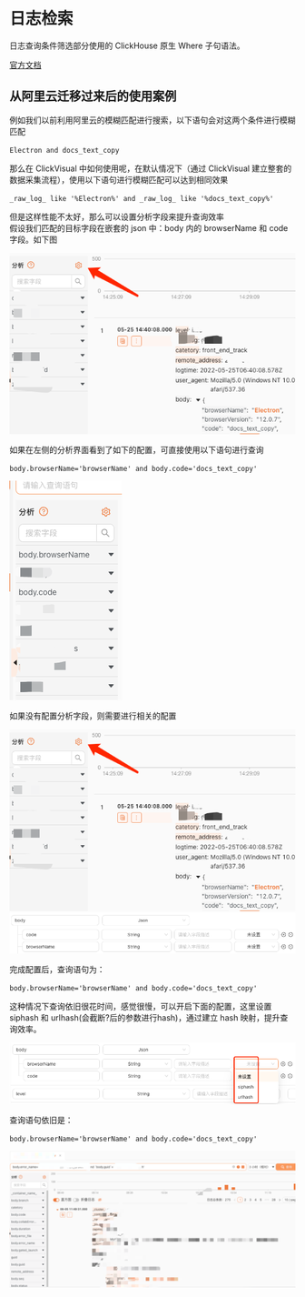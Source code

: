 # 日志检索

日志查询条件筛选部分使用的 ClickHouse 原生 Where 子句语法。

[官方文档](https://clickhouse.com/docs/zh/sql-reference/statements/select/where)

## 从阿里云迁移过来后的使用案例

例如我们以前利用阿里云的模糊匹配进行搜索，以下语句会对这两个条件进行模糊匹配

`Electron and docs_text_copy`

那么在 ClickVisual 中如何使用呢，在默认情况下（通过 ClickVisual 建立整套的数据采集流程），使用以下语句进行模糊匹配可以达到相同效果

`_raw_log_ like '%Electron%' and _raw_log_ like '%docs_text_copy%'`

但是这样性能不太好，那么可以设置分析字段来提升查询效率  
假设我们匹配的目标字段在嵌套的 json 中：body 内的 browserName 和 code 字段。如下图

![img_2.png](../../../images/inst-3.png)

如果在左侧的分析界面看到了如下的配置，可直接使用以下语句进行查询

`body.browserName='browserName' and body.code='docs_text_copy'`

![img_1.png](../../../images/inst-5.png)

如果没有配置分析字段，则需要进行相关的配置

![img_2.png](../../../images/inst-3.png)
![img_1.png](../../../images/inst-2.png)

完成配置后，查询语句为：

`body.browserName='browserName' and body.code='docs_text_copy'`

这种情况下查询依旧很花时间，感觉很慢，可以开启下面的配置，这里设置 siphash 和 urlhash(会截断?后的参数进行hash)，通过建立 hash 映射，提升查询效率。

![img_3.png](../../../images/inst-4.png)

查询语句依旧是：

`body.browserName='browserName' and body.code='docs_text_copy'`

![img.png](../../../images/inst-6.png)
